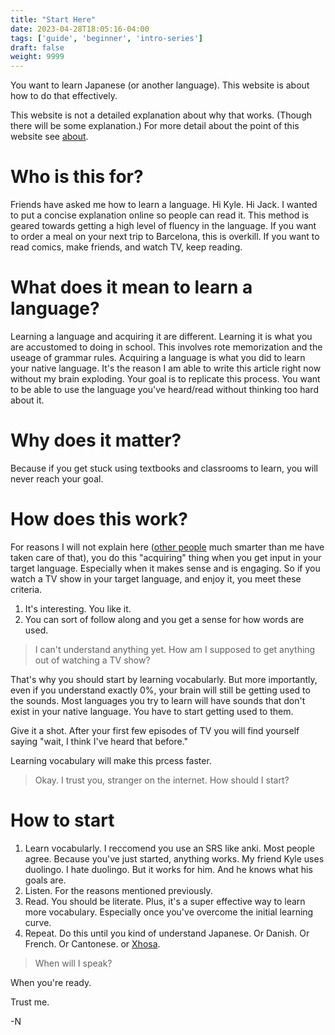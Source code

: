 ```yaml
---
title: "Start Here"
date: 2023-04-28T18:05:16-04:00
tags: ['guide', 'beginner', 'intro-series']
draft: false
weight: 9999
---
```

You want to learn Japanese (or another language). This website is about how to do that effectively.

This website is not a detailed explanation about why that works. (Though there will be some explanation.) For more detail about the point of this website see [about](/about).

# Who is this for?
Friends have asked me how to learn a language. Hi Kyle. Hi Jack. I wanted to put a concise explanation online so people can read it. This method is geared towards getting a high level of fluency in the language. If you want to order a meal on your next trip to Barcelona, this is overkill. If you want to read comics, make friends, and watch TV, keep reading.

# What does it mean to learn a language?
Learning a language and acquiring it are different. Learning it is what you are accustomed to doing in school. This involves rote memorization and the useage of grammar rules. Acquiring a language is what you did to learn your native language. It's the reason I am able to write this article right now without my brain exploding. Your goal is to replicate this process. You want to be able to use the language you've heard/read without thinking too hard about it.

# Why does it matter?
Because if you get stuck using textbooks and classrooms to learn, you will never reach your goal.

# How does this work?
For reasons I will not explain here ([other people](https://ja.wikipedia.org/wiki/%E3%82%B9%E3%83%86%E3%82%A3%E3%83%BC%E3%83%B4%E3%83%B3%E3%83%BB%E3%82%AF%E3%83%A9%E3%83%83%E3%82%B7%E3%82%A7%E3%83%B3) much smarter than me have taken care of that), you do this "acquiring" thing when you get input in your target language. Especially when it makes sense and is engaging. So if you watch a TV show in your target language, and enjoy it, you meet these criteria.
1. It's interesting. You like it.
2. You can sort of follow along and you get a sense for how words are used.

> I can't understand anything yet. How am I supposed to get anything out of watching a TV show?

That's why you should start by learning vocabularly. But more importantly, even if you understand exactly 0%, your brain will still be getting used to the sounds. Most languages you try to learn will have sounds that don't exist in your native language. You have to start getting used to them.

Give it a shot. After your first few episodes of TV you will find yourself saying "wait, I think I've heard that before."

Learning vocabulary will make this prcess faster.

> Okay. I trust you, stranger on the internet. How should I start?

# How to start
1. Learn vocabularly. I reccomend you use an SRS like anki. Most people agree. Because you've just started, anything works. My friend Kyle uses duolingo. I hate duolingo. But it works for him. And he knows what his goals are.
2. Listen. For the reasons mentioned previously.
3. Read. You should be literate. Plus, it's a super effective way to learn more vocabulary. Especially once you've overcome the initial learning curve.
4. Repeat. Do this until you kind of understand Japanese. Or Danish. Or French. Or Cantonese. or [Xhosa](https://ja.wikipedia.org/wiki/%E3%82%B3%E3%82%B5%E8%AA%9E).

> When will I speak?

When you're ready.

Trust me.

-N
